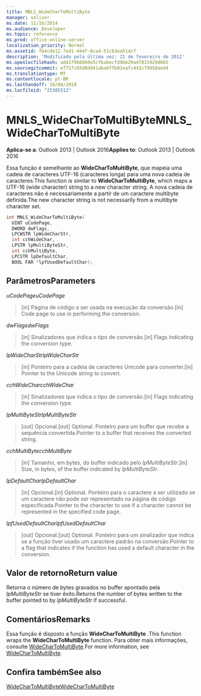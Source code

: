 ```yaml
---
title: MNLS_WideCharToMultiByte
manager: soliver
ms.date: 11/16/2014
ms.audience: Developer
ms.topic: reference
ms.prod: office-online-server
localization_priority: Normal
ms.assetid: f64cde12-7ed1-444f-8ca4-51cb3ea514cf
description: 'Modificado pela última vez: 21 de fevereiro de 2012'
ms.openlocfilehash: ad41f9b6060e5cfbabecfd9bb29a47815929d6b5
ms.sourcegitcommit: ef717c65d8dd41ababffb01eafc443c79950aed4
ms.translationtype: MT
ms.contentlocale: pt-BR
ms.lasthandoff: 10/04/2018
ms.locfileid: "25385512"
---
```

# <a name="mnlswidechartomultibyte"></a><span data-ttu-id="c8d97-103">MNLS_WideCharToMultiByte</span><span class="sxs-lookup"><span data-stu-id="c8d97-103">MNLS_WideCharToMultiByte</span></span>

  
  
<span data-ttu-id="c8d97-104">**Aplica-se a**: Outlook 2013 | Outlook 2016</span><span class="sxs-lookup"><span data-stu-id="c8d97-104">**Applies to**: Outlook 2013 | Outlook 2016</span></span> 
  
<span data-ttu-id="c8d97-105">Essa função é semelhante ao **WideCharToMultiByte**, que mapeia uma cadeia de caracteres UTF-16 (caracteres longa) para uma nova cadeia de caracteres.</span><span class="sxs-lookup"><span data-stu-id="c8d97-105">This function is similar to **WideCharToMultiByte**, which maps a UTF-16 (wide character) string to a new character string.</span></span> <span data-ttu-id="c8d97-106">A nova cadeia de caracteres não é necessariamente a partir de um caractere multibyte definida.</span><span class="sxs-lookup"><span data-stu-id="c8d97-106">The new character string is not necessarily from a multibyte character set.</span></span>
  
```cpp
int MNLS_WideCharToMultiByte(
  UINT uCodePage,
  DWORD dwFlags,
  LPCWSTR lpWideCharStr,
  int cchWideChar,
  LPSTR lpMultiByteStr,
  int cchMultiByte,
  LPCSTR lpDefaultChar,
  BOOL FAR *lpfUsedDefaultChar);
```

## <a name="parameters"></a><span data-ttu-id="c8d97-107">Parâmetros</span><span class="sxs-lookup"><span data-stu-id="c8d97-107">Parameters</span></span>

 <span data-ttu-id="c8d97-108">_uCodePage_</span><span class="sxs-lookup"><span data-stu-id="c8d97-108">_uCodePage_</span></span>
  
> <span data-ttu-id="c8d97-109">[in] Página de código a ser usada na execução da conversão.</span><span class="sxs-lookup"><span data-stu-id="c8d97-109">[in] Code page to use in performing the conversion.</span></span>
    
 <span data-ttu-id="c8d97-110">_dwFlags_</span><span class="sxs-lookup"><span data-stu-id="c8d97-110">_dwFlags_</span></span>
  
> <span data-ttu-id="c8d97-111">[in] Sinalizadores que indica o tipo de conversão.</span><span class="sxs-lookup"><span data-stu-id="c8d97-111">[in] Flags indicating the conversion type.</span></span>
    
 <span data-ttu-id="c8d97-112">_lpWideCharStr_</span><span class="sxs-lookup"><span data-stu-id="c8d97-112">_lpWideCharStr_</span></span>
  
> <span data-ttu-id="c8d97-113">[in] Ponteiro para a cadeia de caracteres Unicode para converter.</span><span class="sxs-lookup"><span data-stu-id="c8d97-113">[in] Pointer to the Unicode string to convert.</span></span>
    
 <span data-ttu-id="c8d97-114">_cchWideChar_</span><span class="sxs-lookup"><span data-stu-id="c8d97-114">_cchWideChar_</span></span>
  
> <span data-ttu-id="c8d97-115">[in] Sinalizadores que indica o tipo de conversão.</span><span class="sxs-lookup"><span data-stu-id="c8d97-115">[in] Flags indicating the conversion type.</span></span>
    
 <span data-ttu-id="c8d97-116">_lpMultiByteStr_</span><span class="sxs-lookup"><span data-stu-id="c8d97-116">_lpMultiByteStr_</span></span>
  
> <span data-ttu-id="c8d97-117">[out] Opcional.</span><span class="sxs-lookup"><span data-stu-id="c8d97-117">[out] Optional.</span></span> <span data-ttu-id="c8d97-118">Ponteiro para um buffer que recebe a sequência convertida.</span><span class="sxs-lookup"><span data-stu-id="c8d97-118">Pointer to a buffer that receives the converted string.</span></span>
    
 <span data-ttu-id="c8d97-119">_cchMultiByte_</span><span class="sxs-lookup"><span data-stu-id="c8d97-119">_cchMultiByte_</span></span>
  
> <span data-ttu-id="c8d97-120">[in] Tamanho, em bytes, do buffer indicado pelo _lpMultiByteStr_.</span><span class="sxs-lookup"><span data-stu-id="c8d97-120">[in] Size, in bytes, of the buffer indicated by  _lpMultiByteStr_.</span></span>
    
 <span data-ttu-id="c8d97-121">_lpDefaultChar_</span><span class="sxs-lookup"><span data-stu-id="c8d97-121">_lpDefaultChar_</span></span>
  
> <span data-ttu-id="c8d97-122">[in] Opcional.</span><span class="sxs-lookup"><span data-stu-id="c8d97-122">[in] Optional.</span></span> <span data-ttu-id="c8d97-123">Ponteiro para o caractere a ser utilizado se um caractere não pode ser representado na página de código especificada.</span><span class="sxs-lookup"><span data-stu-id="c8d97-123">Pointer to the character to use if a character cannot be represented in the specified code page.</span></span>
    
 <span data-ttu-id="c8d97-124">_lpfUsedDefaultChar_</span><span class="sxs-lookup"><span data-stu-id="c8d97-124">_lpfUsedDefaultChar_</span></span>
  
> <span data-ttu-id="c8d97-125">[out] Opcional.</span><span class="sxs-lookup"><span data-stu-id="c8d97-125">[out] Optional.</span></span> <span data-ttu-id="c8d97-126">Ponteiro para um sinalizador que indica se a função tiver usado um caractere padrão na conversão.</span><span class="sxs-lookup"><span data-stu-id="c8d97-126">Pointer to a flag that indicates if the function has used a default character in the conversion.</span></span>
    
## <a name="return-value"></a><span data-ttu-id="c8d97-127">Valor de retorno</span><span class="sxs-lookup"><span data-stu-id="c8d97-127">Return value</span></span>

<span data-ttu-id="c8d97-128">Retorna o número de bytes gravados no buffer apontado pela _lpMultiByteStr_ se tiver êxito.</span><span class="sxs-lookup"><span data-stu-id="c8d97-128">Returns the number of bytes written to the buffer pointed to by  _lpMultiByteStr_ if successful.</span></span> 
  
## <a name="remarks"></a><span data-ttu-id="c8d97-129">Comentários</span><span class="sxs-lookup"><span data-stu-id="c8d97-129">Remarks</span></span>

<span data-ttu-id="c8d97-130">Essa função é disposto a função **WideCharToMultiByte** .</span><span class="sxs-lookup"><span data-stu-id="c8d97-130">This function wraps the **WideCharToMultiByte** function.</span></span> <span data-ttu-id="c8d97-131">Para obter mais informações, consulte [WideCharToMultiByte](https://msdn.microsoft.com/library/dd374130%28VS.85%29.aspx).</span><span class="sxs-lookup"><span data-stu-id="c8d97-131">For more information, see [WideCharToMultiByte](https://msdn.microsoft.com/library/dd374130%28VS.85%29.aspx).</span></span>
  
## <a name="see-also"></a><span data-ttu-id="c8d97-132">Confira também</span><span class="sxs-lookup"><span data-stu-id="c8d97-132">See also</span></span>



[<span data-ttu-id="c8d97-133">WideCharToMultiByte</span><span class="sxs-lookup"><span data-stu-id="c8d97-133">WideCharToMultiByte</span></span>](https://msdn.microsoft.com/library/dd374130%28VS.85%29.aspx)

